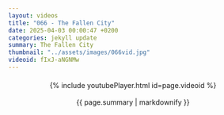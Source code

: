 ```yaml
---
layout: videos
title: "066 - The Fallen City"
date: 2025-04-03 00:00:47 +0200
categories: jekyll update
summary: The Fallen City
thumbnail: "../assets/images/066vid.jpg"
videoid: fIxJ-aNGNMw
---
```


<div style="text-align: center; margin-top: 20px;">
  {% include youtubePlayer.html id=page.videoid %}
  <p style="margin-top: 15px; font-size: 1.2em; color: #333;">
    <p>{{ page.summary | markdownify }}</p>
  </p>
</div>
